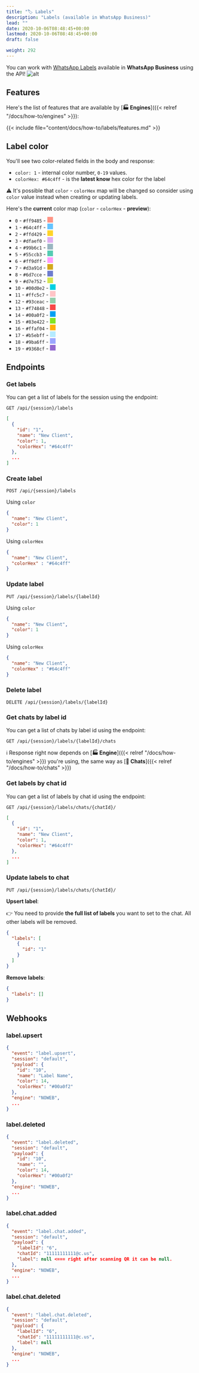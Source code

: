 ```yaml
---
title: "🏷️ Labels"
description: "Labels (available in WhatsApp Business)"
lead: ""
date: 2020-10-06T08:48:45+00:00
lastmod: 2020-10-06T08:48:45+00:00
draft: false

weight: 292
---
```


You can work with [WhatsApp Labels](https://faq.whatsapp.com/3398508707096369/?cms_platform=android)
available in **WhatsApp Business** using the API!
![alt](whatsapp-labels.png)

## Features

Here's the list of features that are available by [**🏭 Engines**]({{< relref "/docs/how-to/engines" >}}):

{{< include file="content/docs/how-to/labels/features.md" >}}

## Label color
You'll see two color-related fields in the body and response:
- `color: 1` - internal color number, `0-19` values.
- `colorHex: #64c4ff` - is the **latest know** hex color for the label


⚠️ It's possible that `color` - `colorHex` map will be changed so consider using `color` value instead
when creating or updating labels.

Here's the **current** color map (`color` - `colorHex` - **preview**):
- `0` - `#ff9485` - <span style="display:inline-block;width:15px;height:15px;background-color:#ff9485;"></span>
- `1` - `#64c4ff` - <span style="display:inline-block;width:15px;height:15px;background-color:#64c4ff;"></span>
- `2` - `#ffd429` - <span style="display:inline-block;width:15px;height:15px;background-color:#ffd429;"></span>
- `3` - `#dfaef0` - <span style="display:inline-block;width:15px;height:15px;background-color:#dfaef0;"></span>
- `4` - `#99b6c1` - <span style="display:inline-block;width:15px;height:15px;background-color:#99b6c1;"></span>
- `5` - `#55ccb3` - <span style="display:inline-block;width:15px;height:15px;background-color:#55ccb3;"></span>
- `6` - `#ff9dff` - <span style="display:inline-block;width:15px;height:15px;background-color:#ff9dff;"></span>
- `7` - `#d3a91d` - <span style="display:inline-block;width:15px;height:15px;background-color:#d3a91d;"></span>
- `8` - `#6d7cce` - <span style="display:inline-block;width:15px;height:15px;background-color:#6d7cce;"></span>
- `9` - `#d7e752` - <span style="display:inline-block;width:15px;height:15px;background-color:#d7e752;"></span>
- `10` - `#00d0e2` - <span style="display:inline-block;width:15px;height:15px;background-color:#00d0e2;"></span>
- `11` - `#ffc5c7` - <span style="display:inline-block;width:15px;height:15px;background-color:#ffc5c7;"></span>
- `12` - `#93ceac` - <span style="display:inline-block;width:15px;height:15px;background-color:#93ceac;"></span>
- `13` - `#f74848` - <span style="display:inline-block;width:15px;height:15px;background-color:#f74848;"></span>
- `14` - `#00a0f2` - <span style="display:inline-block;width:15px;height:15px;background-color:#00a0f2;"></span>
- `15` - `#83e422` - <span style="display:inline-block;width:15px;height:15px;background-color:#83e422;"></span>
- `16` - `#ffaf04` - <span style="display:inline-block;width:15px;height:15px;background-color:#ffaf04;"></span>
- `17` - `#b5ebff` - <span style="display:inline-block;width:15px;height:15px;background-color:#b5ebff;"></span>
- `18` - `#9ba6ff` - <span style="display:inline-block;width:15px;height:15px;background-color:#9ba6ff;"></span>
- `19` - `#9368cf` - <span style="display:inline-block;width:15px;height:15px;background-color:#9368cf;"></span>


## Endpoints

### Get labels

You can get a list of labels for the session using the endpoint:

```http request
GET /api/{session}/labels
```

```json { title="Response" }
[
  {
    "id": "1",
    "name": "New Client",
    "color": 1,
    "colorHex": "#64c4ff"
  },
  ...
]
```

### Create label

```http request
POST /api/{session}/labels
```

Using `color`
```json { title="Body" }
{
  "name": "New Client",
  "color": 1
}
```

Using `colorHex`
```json { title="Body" }
{
  "name": "New Client",
  "colorHex" : "#64c4ff"
}
```

### Update label
```http request
PUT /api/{session}/labels/{labelId}
```

Using `color`
```json { title="Body" }
{
  "name": "New Client",
  "color": 1
}
```

Using `colorHex`
```json { title="Body" }
{
  "name": "New Client",
  "colorHex" : "#64c4ff"
}
```

### Delete label
```http request
DELETE /api/{session}/labels/{labelId}
```

### Get chats by label id

You can get a list of chats by label id using the endpoint:

```http request
GET /api/{session}/labels/{labelId}/chats
```

ℹ️ Response right now depends on
[**🏭 Engine**]({{< relref "/docs/how-to/engines" >}})
you're using,
the same way as
[**💬 Chats**]({{< relref "/docs/how-to/chats" >}})

### Get labels by chat id

You can get a list of labels by chat id using the endpoint:

```http request
GET /api/{session}/labels/chats/{chatId}/
```

```json { title="Response" }
[
  {
    "id": "1",
    "name": "New Client",
    "color": 1,
    "colorHex": "#64c4ff"
  },
  ...
]
```

### Update labels to chat

```http request
PUT /api/{session}/labels/chats/{chatId}/
```

**Upsert label**:

👉 You need to provide **the full list of labels** you want to set to the chat. All other labels will be removed.

```json { title="Body" }
{
  "labels": [
    {
      "id": "1"
    }
  ]
}
```

**Remove labels**:

```json { title="Body" }
{
  "labels": []
}

```

## Webhooks

### label.upsert

```json { title="label.upsert" }
{
  "event": "label.upsert",
  "session": "default",
  "payload": {
    "id": "10",
    "name": "Label Name",
    "color": 14,
    "colorHex": "#00a0f2"
  },
  "engine": "NOWEB",
  ...
}

```

### label.deleted

```json { title="label.deleted" }
{
  "event": "label.deleted",
  "session": "default",
  "payload": {
    "id": "10",
    "name": "",
    "color": 14,
    "colorHex": "#00a0f2"
  },
  "engine": "NOWEB",
  ...
}

```

### label.chat.added

```json { title="label.chat.added" }
{
  "event": "label.chat.added",
  "session": "default",
  "payload": {
    "labelId": "6",
    "chatId": "11111111111@c.us",
    "label": null <=== right after scanning QR it can be null. 
  },
  "engine": "NOWEB",
  ...
}
```

### label.chat.deleted

```json { title="label.chat.deleted" }
{
  "event": "label.chat.deleted",
  "session": "default",
  "payload": {
    "labelId": "6",
    "chatId": "11111111111@c.us",
    "label": null
  },
  "engine": "NOWEB",
  ...
}
```
